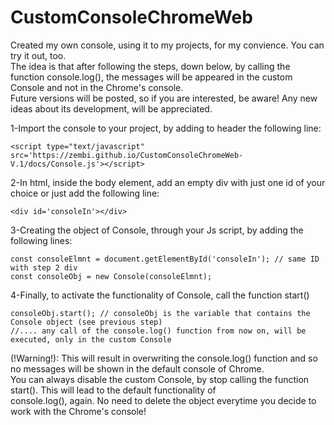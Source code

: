 # CustomConsoleChromeWeb
Created my own console, using it to my projects, for my convience. You can try it out, too.<br>
The idea is that after following the steps, down below, by calling the function console.log(), the messages will be appeared in the custom Console and not in the Chrome's console.<br>
Future versions will be posted, so if you are interested, be aware! Any new ideas about its development, will be appreciated.


1-Import the console to your project, by adding to header the following line:

    <script type="text/javascript" src='https://zembi.github.io/CustomConsoleChromeWeb-V.1/docs/Console.js'></script>


2-In html, inside the body element, add an empty div with just one id of your choice or just add the following line:

    <div id='consoleIn'></div>


3-Creating the object of Console, through your Js script, by adding the following lines:

    const consoleElmnt = document.getElementById('consoleIn'); // same ID with step 2 div
    const consoleObj = new Console(consoleElmnt);


4-Finally, to activate the functionality of Console, call the function start()

    consoleObj.start(); // consoleObj is the variable that contains the Console object (see previous step)
    //.... any call of the console.log() function from now on, will be executed, only in the custom Console
    
(!Warning!): This will result in overwriting the console.log() function and so no messages will be shown in the default console of Chrome.<br>
You can always disable the custom Console, by stop calling the function start(). This will lead to the default functionality of<br>
console.log(), again. No need to delete the object everytime you decide to work with the Chrome's console!
